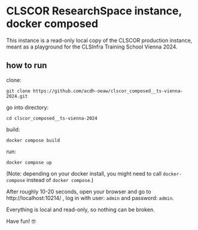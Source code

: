 
# CLSCOR ResearchSpace instance, docker composed

This instance is a read-only local copy of the CLSCOR production instance, meant as a playground for the CLSInfra Training School Vienna 2024.

## how to run

clone:
```
git clone https://github.com/acdh-oeaw/clscor_composed__ts-vienna-2024.git
```

go into directory:
```
cd clscor_composed__ts-vienna-2024
```

build: 
```
docker compose build
```

run:
```
docker compose up
```

(Note: depending on your docker install, you might need to call `docker-compose` instead of `docker
compose`.)

After roughly 10-20 seconds, open your browser and go to http://localhost:10214/ , log in with user:
`admin` and password: `admin`.

Everything is local and read-only, so nothing can be broken. 

Have fun! 🤓

